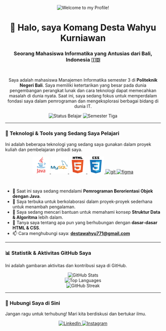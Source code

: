 <p align="center">
  <img src="https://path.to/your/cool/banner.png" alt="Welcome to my Profile!">
  </p>

<h1 align="center">👋 Halo, saya Komang Desta Wahyu Kurniawan</h1>
<h3 align="center">Seorang Mahasiswa Informatika yang Antusias dari Bali, Indonesia 🇮🇩</h3>

<br>

<p align="center">
  Saya adalah mahasiswa Manajemen Informatika semester 3 di <strong>Politeknik Negeri Bali</strong>. Saya memiliki ketertarikan yang besar pada dunia pengembangan perangkat lunak dan cara teknologi dapat memecahkan masalah di dunia nyata. Saat ini, saya sedang fokus untuk memperdalam fondasi saya dalam pemrograman dan mengeksplorasi berbagai bidang di dunia IT.
</p>

<p align="center">
  <img src="https://img.shields.io/badge/Status-Aktif%20Belajar-brightgreen?style=for-the-badge" alt="Status Belajar">
  <img src="https://img.shields.io/badge/Semester-Tiga-blue?style=for-the-badge" alt="Semester Tiga">
</p>

---

### 🚀 **Teknologi & Tools yang Sedang Saya Pelajari**

Ini adalah beberapa teknologi yang sedang saya gunakan dalam proyek kuliah dan pembelajaran pribadi saya.

<p align="center">
  <a href="https://www.java.com" target="_blank" rel="noreferrer"> 
    <img src="https://raw.githubusercontent.com/devicons/devicon/master/icons/java/java-original-wordmark.svg" alt="java" width="55" height="55"/> 
  </a>
  <a href="https://www.mysql.com/" target="_blank" rel="noreferrer"> 
    <img src="https://raw.githubusercontent.com/devicons/devicon/master/icons/mysql/mysql-original-wordmark.svg" alt="mysql" width="55" height="55"/> 
  </a>
  <a href="https://developer.mozilla.org/en-US/docs/Web/HTML" target="_blank" rel="noreferrer">
    <img src="https://raw.githubusercontent.com/devicons/devicon/master/icons/html5/html5-original-wordmark.svg" alt="html5" width="55" height="55"/>
  </a>
  <a href="https://developer.mozilla.org/en-US/docs/Web/CSS" target="_blank" rel="noreferrer">
    <img src="https://raw.githubusercontent.com/devicons/devicon/master/icons/css3/css3-original-wordmark.svg" alt="css3" width="55" height="55"/>
  </a>
  <a href="https://git-scm.com/" target="_blank" rel="noreferrer">
    <img src="https://www.vectorlogo.zone/logos/git-scm/git-scm-icon.svg" alt="git" width="55" height="55"/>
  </a>
  <a href="https://www.figma.com/" target="_blank" rel="noreferrer"> 
    <img src="https://www.vectorlogo.zone/logos/figma/figma-icon.svg" alt="figma" width="55" height="55"/> 
  </a>
</p>

<br>

- 🌱 Saat ini saya sedang mendalami **Pemrograman Berorientasi Objek dengan Java**.
- 👯 Saya terbuka untuk berkolaborasi dalam proyek-proyek sederhana untuk menambah pengalaman.
- 🤔 Saya sedang mencari bantuan untuk memahami konsep **Struktur Data & Algoritma** lebih dalam.
- 💬 Tanya saya tentang apa pun yang berhubungan dengan **dasar-dasar HTML & CSS**.
- 📫 Cara menghubungi saya: **destawahyu771@gmail.com**

---

### 📊 **Statistik & Aktivitas GitHub Saya**

Ini adalah gambaran aktivitas dan kontribusi saya di GitHub.

<p align="center">
  <img src="https://github-readme-stats.vercel.app/api?username=dstwhyuu&show_icons=true&theme=tokyonight&hide_border=true&include_all_commits=true&count_private=true" alt="GitHub Stats" />
  <br/>
  <img src="https://github-readme-stats.vercel.app/api/top-langs/?username=dstwhyuu&layout=compact&theme=tokyonight&hide_border=true&langs_count=8" alt="Top Languages" />
  <br/>
  <img src="https://github-readme-streak-stats.herokuapp.com/?user=dstwhyuu&theme=tokyonight&hide_border=true" alt="GitHub Streak" />
</p>

---

### 🔗 **Hubungi Saya di Sini**

Jangan ragu untuk terhubung! Mari kita berdiskusi dan bertukar ilmu.

<p align="center">
  <a href="https://linkedin.com/in/[username-linkedin-kamu]">
    <img src="https://img.shields.io/badge/LinkedIn-0077B5?style=for-the-badge&logo=linkedin&logoColor=white" alt="LinkedIn"/>
  </a>
  <a href="https://instagram.com/dstwhyuu">
    <img src="https://img.shields.io/badge/Instagram-E4405F?style=for-the-badge&logo=instagram&logoColor=white" alt="Instagram"/>
  </a>
  </p>
